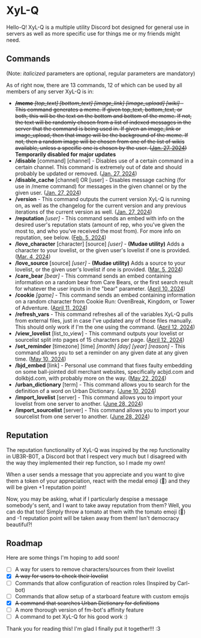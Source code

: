 
# XyL-Q

Hello-Q! XyL-Q is a multiple utility Discord bot designed for general use in servers as well as more specific use for things me or my friends might need.

## Commands
(Note: *italicized* parameters are optional, regular parameters are mandatory)

As of right now, there are 13 commands, 12 of which can be used by all members of any server XyL-Q is in:
- ~~**/meme** *[top_text]* *[bottom_text]* *[image_link]* *[image_upload]* *[wiki]*  - This command generates a meme. If given top_text, bottom_text, or both, this will be the text on the bottom and bottom of the meme. If not, the text will be randomly chosen from a list of indexed messages in the server that the command is being used in. If given an image_link or image_upload, then that image will be the background of the meme. If not, then a random image will be chosen from one of the list of wikis available, unless a specific one is chosen by the user. ([Jan. 27, 2024](https://github.com/cheetahsweater/xyl-q/commit/38eefcdcae4c547d9b2a855148977a54e99d527b))~~ **Temporarily disabled for major updates**
- **/disable** [command] [channel] - Disables use of a certain command in a certain channel. This command is extremely out of date and should probably be updated or removed. ([Jan. 27, 2024](https://github.com/cheetahsweater/xyl-q/commit/ccb9d0640720c46fd9aa1e33f645e6c20e5f17cb))
- **/disable_cache** [channel] OR [user] - Disables message caching (for use in /meme command) for messages in the given channel or by the given user. ([Jan. 27, 2024](https://github.com/cheetahsweater/xyl-q/commit/ccb9d0640720c46fd9aa1e33f645e6c20e5f17cb))
- **/version** - This command outputs the current version XyL-Q is running on, as well as the changelog for the current version and any previous iterations of the current version as well. ([Jan. 27, 2024](https://github.com/cheetahsweater/xyl-q/commit/e3faa6a6938dd86cefaba38dabd1a5aa2de113fd))
- **/reputation** *[user]* - This command sends an embed with info on the desired user's reputation stats (amount of rep, who you've given the most to, and who you've received the most from). For more info on reputation, see below. ([Feb. 5, 2024](https://github.com/cheetahsweater/xyl-q/commit/300ed0a32c27121d91706d96716e5da1075ca884))
- **/love_character** [character] [source] *[user]* - **(Mudae utility)** Adds a character to your lovelist, or the given user's lovelist if one is provided. ([Mar. 4, 2024](https://github.com/cheetahsweater/xyl-q/commit/9758efb0dfafb512ba1c7fd29ff0c2a35ad846ec))
- **/love_source** [source] *[user]* - **(Mudae utility)** Adds a source to your lovelist, or the given user's lovelist if one is provided. ([Mar. 5, 2024](https://github.com/cheetahsweater/xyl-q/commit/84ba8c4ba29fc5e67ff3f526002855f0af2baf3c))
- **/care_bear** *[bear]* - This command sends an embed containing information on a random bear from Care Bears, or the first search result for whatever the user inputs in the "bear" parameter. ([April 10, 2024](https://github.com/cheetahsweater/xyl-q/commit/68e445665af878916c23e09f7b565648898128fc))
- **/cookie** *[game]* - This command sends an embed containing information on a random character from Cookie Run: OvenBreak, Kingdom, or Tower of Adventure. ([April 11, 2024](https://github.com/cheetahsweater/xyl-q/commit/caab487f8caa4015ba0948dd204a782bd394f5a1))
- **/refresh_vars** - This command refreshes all of the variables XyL-Q pulls from external files, just in case I've updated any of those files manually. This should only work if I'm the one using the command. ([April 12, 2024](https://github.com/cheetahsweater/xyl-q/commit/c0f576d6d1ee6ded90726f252fb0e2ac61a53a5f))
- **/view_lovelist** [list_to_view] - This command outputs your lovelist or sourcelist split into pages of 15 characters per page. ([April 12, 2024](https://github.com/cheetahsweater/xyl-q/commit/cebb696ee90b8e0d2703c821efdc92b450991197))
- **/set_reminder** [timezone] [time] *[month]* *[day]* *[year]* *[reason]* - This command allows you to set a reminder on any given date at any given time. ([May 10, 2024](https://github.com/cheetahsweater/xyl-q/commit/6067d8aa233f5d30e04d6c2cb4371b0fbfff23e0))
- **/bjd_embed** [link] - Personal use command that fixes faulty embedding on some ball-jointed doll merchant websites, specifically acbjd.com and dolkbjd.com, with probably more on the way. ([May 22, 2024](https://github.com/cheetahsweater/xyl-q/commit/db2103c0a0403176880903fc033a60f786932943))
- **/urban_dictionary** [term] - This command allows you to search for the definition of a word on Urban Dictionary. ([June 10, 2024](https://github.com/cheetahsweater/xyl-q/commit/4534d44e4fc9d6dbeeb324fd0ae98a4e83784bc8))
- **/import_lovelist** [server] - This command allows you to import your lovelist from one server to another. ([June 28, 2024](https://github.com/cheetahsweater/xyl-q/commit/fe0c26f765cf7ea44adb58e168f2f04022e72359))
- **/import_sourcelist** [server] - This command allows you to import your sourcelist from one server to another. ([June 28, 2024](https://github.com/cheetahsweater/xyl-q/commit/fe0c26f765cf7ea44adb58e168f2f04022e72359))

## Reputation
The reputation functionality of XyL-Q was inspired by the rep functionality in UB3R-B0T, a Discord bot that I respect very much but I disagreed with the way they implemented their rep function, so I made my own!

When a user sends a message that you appreciate and you want to give them a token of your appreciation, react with the medal emoji (🏅) and they will be given +1 reputation point! 

Now, you may be asking, what if I particularly despise a message somebody's sent, and I want to take away reputation from them? Well, you can do that too! Simply throw a tomato at them with the tomato emoji (🍅) and -1 reputation point will be taken away from them! Isn't democracy beautiful?!

## Roadmap
Here are some things I'm hoping to add soon!
- [ ]   A way for users to remove characters/sources from their lovelist
- [x]   ~~A way for users to check their lovelist~~
- [ ]   Commands that allow configuration of reaction roles (Inspired by Carl-bot)
- [ ]   Commands that allow setup of a starboard feature with custom emojis
- [x]   ~~A command that searches Urban Dictionary for definitions~~
- [ ]   A more thorough version of fm-bot's affinity feature
- [ ]   A command to pet XyL-Q for his good work :)

Thank you for reading this! I'm glad I finally put it together!!! :3
